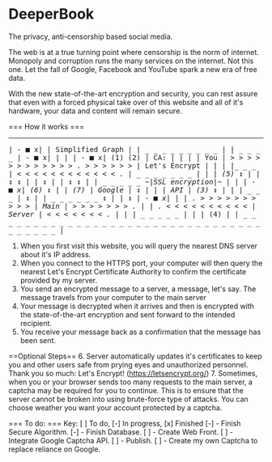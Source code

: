 # DeeperBook
The privacy, anti-censorship based social media.

The web is at a true turning point where censorship is the norm of internet. Monopoly and corruption runs the many services on the internet. Not this one. Let the fall of Google, Facebook and YouTube spark a new era of free data.

With the new state-of-the-art encryption and security, you can rest assure that even with a forced physical take over of this website and all of it's hardware, your data and content will remain secure. 

=== How it works ===
<tt>
 _ _ _ _ _ _ _ _ _ _ _ _ _ _ _ _ _ _ _ _ _ _ _ _ _ _ _ _ _ _ _ _ _ _ _ _ _ _ _ 
|                                                                        - ■ x|
|                               Simplified Graph                              |
|                                                         _ _ _ _ _ _ _ _ _   |
|         _ _ _ _                                        |            - ■ x|  |
|        |  - ■ x|          (1)                  (2)     |       CA:       |  |
|        |  You  | > > > > > > > > > > > > . > > > > > > |  Let's Encrypt  |  |
|        |_ _ _ _| < < < < < < < < < < < < .             |_ _ _ _ _ _ _ _ _|  |
|                             (5)          ↕                                  |
|             ↕                                                   ↕           |
|                                          ↕                                  |
|             ↕                                                   ↕           |
|         _ _ _ _ _               ~|SSL encryption|~                          |
|        |    - ■ x|                                         (6)  ↕           |
|  (7)   |  Google |                       ↕                                  |
|        |   API   |                           (3)                ↕           |
|        |_ _ _ _ _|                       ↕                                  |
|                                      _ _ _ _ _ _                ↕           |
|             ↕                      |       - ■ x|                           |
|             . > > > > > > > > > >  |    Main    | > > > > > > > .           |
|             . < < < < < < < < < <  |   Server   | < < < < < < < .           |
|                                    |_ _ _ _ _ _ |                           |
|                                           (4)                               |
| _ _ _ _ _ _ _ _ _ _ _ _ _ _ _ _ _ _ _ _ _ _ _ _ _ _ _ _ _ _ _ _ _ _ _ _ _ _ |

</tt>

1. When you first visit this website, you will query the nearest DNS server about it's IP address.  
2. When you connect to the HTTPS port, your computer will then query the nearest Let's Encrypt Certificate Authority to confirm the certificate provided by my server.
3. You send an encrypted message to a server, a message, let's say. The message travels from your computer to the main server 
4. Your message is decrypted when it arrives and then is encrypted with the state-of-the-art encryption and sent forward to the intended recipient.
5. You receive your message back as a confirmation that the message has been sent.

==Optional Steps==
6. Server automatically updates it's certificates to keep you and other users safe from prying eyes and unauthorized personnel. Thank you so much: Let's Encrypt! (https://letsencrypt.org/)
7. Sometimes, when you or your browser sends too many requests to the main server, a captcha may be required for you to continue. This is to ensure that the server cannot be broken into using brute-force type of attacks. You can choose weather you want your account protected by a captcha. 

=== To do: ===
Key: [ ] To do, [-] In progress, [x] Finished
[-] - Finish Secure Algorithm.
[-] - Finish Database.
[ ] - Create Web Front.
[ ] - Integrate Google Captcha API.
[ ] - Publish.
[ ] - Create my own Captcha to replace reliance on Google.